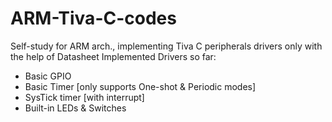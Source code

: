 ﻿# ARM-Tiva-C-codes

Self-study for ARM arch., implementing Tiva C peripherals drivers only with the help of Datasheet
Implemented Drivers so far:
  - Basic GPIO
  - Basic Timer [only supports One-shot & Periodic modes]
  - SysTick timer [with interrupt]
  - Built-in LEDs & Switches
